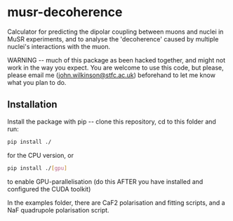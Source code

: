 # musr-decoherence
Calculator for predicting the dipolar coupling between muons and nuclei in MuSR experiments, and to analyse the 'decoherence' caused by multiple nuclei's interactions with the muon.

WARNING -- much of this package as been hacked together, and might not work in the way you expect. You are welcome to use this code, but please, please email me (john.wilkinson@stfc.ac.uk) beforehand to let me know what you plan to do.

## Installation

Install the package with pip -- clone this repository, cd to this folder and run:
```bash
pip install ./
```
for the CPU version, or
```bash
pip install ./[gpu]
```
to enable GPU-parallelisation (do this AFTER you have installed and configured the CUDA toolkit)

In the examples folder, there are CaF2 polarisation and fitting scripts, and a NaF quadrupole polarisation script.
